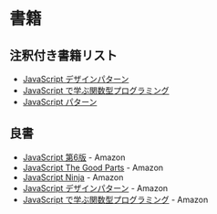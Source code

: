 # 書籍

## 注釈付き書籍リスト

- [JavaScript デザインパターン](javascript-design-patterns/)
- [JavaScript で学ぶ関数型プログラミング](functional-javascript/)
- [JavaScript パターン](javascript-patterns/)


## 良書

- [JavaScript 第6版](http://www.amazon.co.jp/dp/4873115736) - Amazon
- [JavaScript The Good Parts](http://www.amazon.co.jp/dp/4873113911) - Amazon
- [JavaScript Ninja](http://www.amazon.co.jp/dp/4798128457) - Amazon
- [JavaScript デザインパターン](http://www.amazon.co.jp/dp/487311618X) - Amazon
- [JavaScript で学ぶ関数型プログラミング](http://www.amazon.co.jp/dp/4873116600) - Amazon
